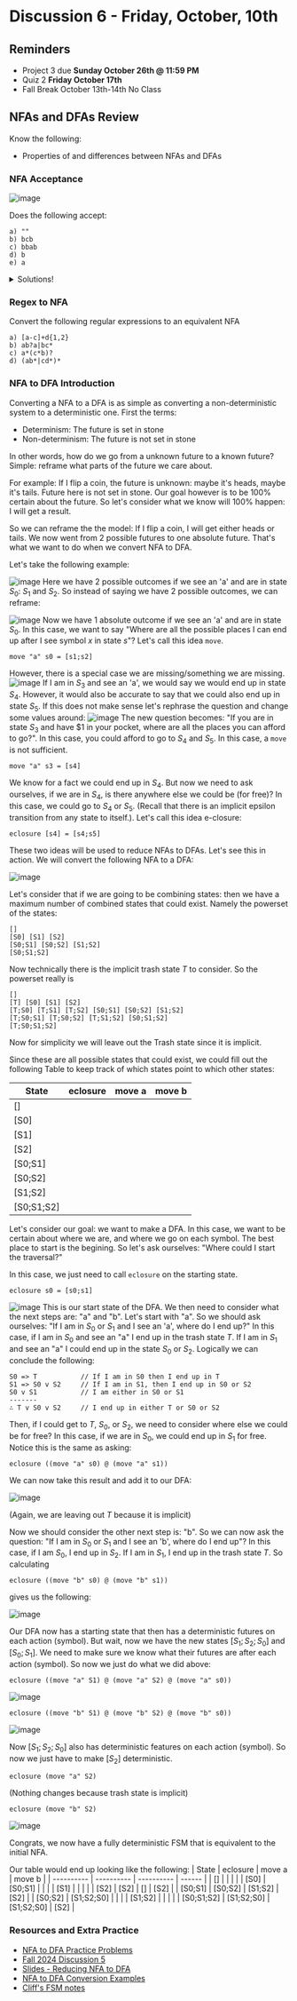 # Discussion 6 - Friday, October, 10th

## Reminders

- Project 3 due **Sunday October 26th @ 11:59 PM**
- Quiz 2 **Friday October 17th**
- Fall Break October 13th-14th No Class
   
## NFAs and DFAs Review
Know the following:
- Properties of and differences between NFAs and DFAs

### NFA Acceptance
![image](https://hackmd.io/_uploads/BkVkM8Gikx.png)

Does the following accept:
```
a) ""
b) bcb
c) bbab
d) b
e) a
```
<details>
  <summary>Solutions!</summary>
a) yes: 0-&#x03B5 -> 3<br>
b) yes: 0 -b-> 3 -c-> 3 -b-> 2 -&#x03B5-> 1<br> 
c) yes: 0 -b-> 3 -c-> 3 -b-> 2 -a-> 1 -b-> 0 -&#x03B5-> 3<br>  
d) yes: 0 -b-> 3<br>
e) no: 0 -a-> Trash state
</details>

### Regex to NFA
Convert the following regular expressions to an equivalent NFA
```
a) [a-c]+d{1,2}
b) ab?a|bc*
c) a*(c*b)?
d) (ab*|cd*)*
```
### NFA to DFA Introduction

Converting a NFA to a DFA is as simple as converting a non-deterministic system to a deterministic one. First the terms:
- Determinism: The future is set in stone
- Non-determinism: The future is not set in stone

In other words, how do we go from a unknown future to a known future? Simple: reframe what parts of the future we care about.

For example: If I flip a coin, the future is unknown: maybe it's heads, maybe it's tails. Future here is not set in stone. Our goal however is to be 100% certain about the future. So let's consider what we know will 100% happen: I will get a result. 

So we can reframe the the model: If I flip a coin, I will get either heads or tails. We now went from 2 possible futures to one absolute future. That's what we want to do when we convert NFA to DFA. 

Let's take the following example:

![image](https://hackmd.io/_uploads/BkFd7WIpgg.png)
Here we have 2 possible outcomes if we see an 'a' and are in state $S_0$: $S_1$ and $S_2$. So instead of saying we have 2 possible outcomes, we can reframe:

![image](https://hackmd.io/_uploads/Bkx0mWIpgl.png)
Now we have 1 absolute outcome if we see an 'a' and are in state $S_0$.
In this case, we want to say "Where are all the possible places I can end up after I see symbol $x$ in state $s$"? Let's call this idea `move`. 
```
move "a" s0 = [s1;s2]
```

However, there is a special case we are missing/something we are missing. 
![image](https://hackmd.io/_uploads/SkJDSZ8Tlx.png)
If I am in $S_3$ and see an 'a', we would say we would end up in state $S_4$. However, it would also be accurate to say that we could also end up in state $S_5$. If this does not make sense let's rephrase the question and change some values around:
![image](https://hackmd.io/_uploads/HkVILbIplg.png)
The new question becomes: "If you are in state $S_3$ and have $1 in your pocket, where are all the places you can afford to go?". In this case, you could afford to go to $S_4$ and $S_5$. In this case, a `move` is not sufficient. 
```
move "a" s3 = [s4]
```
We know for a fact we could end up in $S_4$. But now we need to ask ourselves, if we are in $S_4$, is there anywhere else we could be (for free)? In this case, we could go to $S_4$ or $S_5$. (Recall that there is an implicit epsilon transition from any state to itself.). Let's call this idea e-closure:
```
eclosure [s4] = [s4;s5]
```
These two ideas will be used to reduce NFAs to DFAs. Let's see this in action. We will convert the following NFA to a DFA:

![image](https://hackmd.io/_uploads/r1Gq_W8pxl.png)

Let's consider that if we are going to be combining states: then we have a maximum number of combined states that could exist. Namely the powerset of the states:
```
[]
[S0] [S1] [S2]
[S0;S1] [S0;S2] [S1;S2]
[S0;S1;S2]
```
Now technically there is the implicit trash state $T$ to consider. So the powerset really is
```
[]
[T] [S0] [S1] [S2]
[T;S0] [T;S1] [T;S2] [S0;S1] [S0;S2] [S1;S2]
[T;S0;S1] [T;S0;S2] [T;S1;S2] [S0;S1;S2]
[T;S0;S1;S2]
```
Now for simplicity we will leave out the Trash state since it is implicit. 

Since these are all possible states that could exist, we could fill out the following Table to keep track of which states point to which other states:

| State      | eclosure | move a | move b |
| ---------- | -------- | ------ | ------ |
| []         |          |        |        |
| [S0]       |          |        |        |
| [S1]       |          |        |        |
| [S2]       |          |        |        |
| [S0;S1]    |          |        |        |
| [S0;S2]    |          |        |        |
| [S1;S2]    |          |        |        |
| [S0;S1;S2] |          |        |        |

Let's consider our goal: we want to make a DFA. In this case, we want to be certain about where we are, and where we go on each symbol. The best place to start is the begining. So let's ask ourselves: "Where could I start the traversal?"

In this case, we just need to call `eclosure` on the starting state.
```
eclosure s0 = [s0;s1]
```

![image](https://hackmd.io/_uploads/BJ_KY-Upge.png)
This is our start state of the DFA. We then need to consider what the next steps are: "a" and "b". Let's start with "a". So we should ask ourselves: "If I am in $S_0$ or $S_1$ and I see an 'a', where do I end up?" In this case, if I am in $S_0$ and see an "a" I end up in the trash state $T$. If I am in $S_1$ and see an "a" I could end up in the state $S_0$ or $S_2$. Logically we can conclude the following:
```
S0 => T           // If I am in S0 then I end up in T
S1 => S0 v S2     // If I am in S1, then I end up in S0 or S2
S0 v S1           // I am either in S0 or S1
-------
∴ T v S0 v S2     // I end up in either T or S0 or S2
```
Then, if I could get to $T$, $S_0$, or $S_2$, we need to consider where else we could be for free? In this case, if we are in $S_0$, we could end up in $S_1$ for free. 
Notice this is the same as asking:
```
eclosure ((move "a" s0) @ (move "a" s1))
```
We can now take this result and add it to our DFA:

![image](https://hackmd.io/_uploads/HJVnfGLpgx.png)


(Again, we are leaving out $T$ because it is implicit)

Now we should consider the other next step is: "b". So we can now ask the question: "If I am in $S_0$ or $S_1$ and I see an 'b', where do I end up"? In this case, if I am $S_0$, I end up in $S_2$. If I am in $S_1$, I end up in the trash state $T$. So calculating
```
eclosure ((move "b" s0) @ (move "b" s1))
```
gives us the following:

![image](https://hackmd.io/_uploads/H16AMGIagg.png)



Our DFA now has a starting state that then has a deterministic futures on each action (symbol). But wait, now we have the new states [$S_1;S_2;S_0$] and [$S_0;S_1$]. We need to make sure we know what their futures are after each action (symbol). So now we just do what we did above:
```
eclosure ((move "a" S1) @ (move "a" S2) @ (move "a" s0))
```

![image](https://hackmd.io/_uploads/S1_bXfLpxl.png)


```
eclosure ((move "b" S1) @ (move "b" S2) @ (move "b" s0))
```

![image](https://hackmd.io/_uploads/Bkiz7zUTgg.png)


Now [$S_1;S_2;S_0$] also has deterministic features on each action (symbol). So now we just have to make [$S_2$] deterministic.
```
eclosure (move "a" S2)
```
(Nothing changes because trash state is implicit)
```
eclosure (move "b" S2)
```
![image](https://hackmd.io/_uploads/B1-8mGLaxl.png)


Congrats, we now have a fully deterministic FSM that is equivalent to the initial NFA.

Our table would end up looking like the following:
| State      |  eclosure  |   move a   | move b |
| ---------- | ---------- | ---------- | ------ |
| []         |            |            |        |
| [S0]       |  [S0;S1]   |            |        |
| [S1]       |            |            |        |
| [S2]       |    [S2]    |     []     |  [S2]  |
| [S0;S1]    |  [S0;S2]   | [S1;S2]    |  [S2]  |
| [S0;S2]    | [S1;S2;S0] |            |        |
| [S1;S2]    |            |            |        |
| [S0;S1;S2] | [S1;S2;S0] | [S1;S2;S0] |  [S2]  |

### Resources and Extra Practice
- [NFA to DFA Practice Problems](https://bakalian.cs.umd.edu/330/practice/nfa2dfa)
- [Fall 2024 Discussion 5](https://github.com/cmsc330fall24/fall2024/blob/main/discussions/d5_nfa_dfa/README.md)
- [Slides - Reducing NFA to DFA](https://bakalian.cs.umd.edu/assets/slides/14-automata3.pdf)
- [NFA to DFA Conversion Examples](https://github.com/anwarmamat/cmsc330spring2024/blob/main/nfa2dfa/nfa2dfa.md)
- [Cliff's FSM notes](https://bakalian.cs.umd.edu/assets/notes/fa.pdf)
